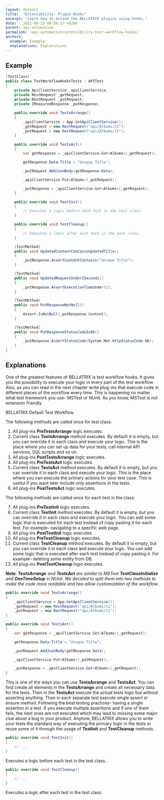 ```yaml
---
layout: default
title:  "Extensibility- Plugin Hooks"
excerpt: "Learn how to extend the BELLATRIX plugins using hooks."
date:   2021-06-23 06:50:17 +0200
parent: api-automation
permalink: /api-automation/extensibility-test-workflow-hooks/
anchors:
  example: Example
  explanations: Explanations
---
```

Example
-------
```csharp
[TestClass]
public class TestWorkflowHooksTests : APITest
{
    private ApiClientService _apiClientService;
    private RestRequest _getRequest;
    private RestRequest _putRequest;
    private IMeasuredResponse _putResponse;
    
    public override void TestsArrange()
    {
        _apiClientService = App.GetApiClientService();
        _getRequest = new RestRequest("api/Albums/11");
        _putRequest = new RestRequest("api/Albums/11");
    }

    public override void TestsAct()
    {
        var getResponse = _apiClientService.Get<Albums>(_getRequest);

        getResponse.Data.Title = "Unique Title";

        _putRequest.AddJsonBody(getResponse.Data);

        _apiClientService.Put<Albums>(_putRequest);

        _putResponse = _apiClientService.Get<Albums>(_getRequest);
    }

    public override void TestInit()
    {
        // Executes a logic before each test in the test class.
    }

    public override void TestCleanup()
    {
        // Executes a logic after each test in the test class.
    }

    [TestMethod]
    public void UpdatedContentContainsUpdatedTitle()
    {
        _putResponse.AssertContentContains("Unique Title");
    }

    [TestMethod]
    public void UpdatedRequestUnder2Seconds()
    {
        _putResponse.AssertExecutionTimeUnder(2);
    }

    [TestMethod]
    public void PutResponseNotNull()
    {
        Assert.IsNotNull(_putResponse.Content);
    }

    [TestMethod]
    public void PutResponseStatusCodeIsOk()
    {
        _putResponse.AssertStatusCode(System.Net.HttpStatusCode.OK);
    }
}
```

Explanations
------------
One of the greatest features of BELLATRIX is test workflow hooks. It gives you the possibility to execute your logic in every part of the test workflow. Also, as you can read in the next chapter write plug-ins that execute code in different places of the workflow every time. This is happening no matter what test framework you use- MSTest or NUnit. As you know, MSTest is not extension friendly.

BELLATRIX Default Test Workflow.

The following methods are called once for test class:

1. All plug-ins **PreTestsArrange** logic executes.
2. Current class **TestsArrange** method executes. By default it is empty, but you can override it in each class and execute your logic. This is the place where you can set up data for your tests, call internal API services, SQL scripts and so on.
3. All plug-ins **PostTestsArrange** logic executes.
4. All plug-ins **PreTestsAct** logic executes.
5. Current class **TestsAct** method executes. By default it is empty, but you can override it in each class and execute your logic. This is the place where you can execute the primary actions for your test case. This is useful if you want later include only assertions in the tests.
6. All plug-ins **PostTestsAct** logic executes.

The following methods are called once for each test in the class:

7. All plug-ins **PreTestInit** logic executes.
8. Current class **TestInit** method executes. By default it is empty, but you can override it in each class and execute your logic. You can add some logic that is executed for each test instead of copy pasting it for each test. For example- navigating to a specific web page.
9. All plug-ins **PostTestInit** logic executes.
10. All plug-ins **PreTestCleanup** logic executes.
11. Current class **TestCleanup** method executes. By default it is empty, but you can override it in each class and execute your logic.
You can add some logic that is executed after each test instead of copy pasting it. For example- deleting some entity from DB.
12. All plug-ins **PostTestCleanup** logic executes.

**Note**: ***TestsArrange** and **TestsAct** are similar to MSTest **TestClassInitialize** and **OneTimeSetup** in NUnit. We decided to split them into two methods to make the code more readable and two allow customization of the workflow.*

```csharp
public override void TestsArrange()
{
    _apiClientService = App.GetApiClientService();
    _getRequest = new RestRequest("api/Albums/11");
    _putRequest = new RestRequest("api/Albums/11");
}

public override void TestsAct()
{
    var getResponse = _apiClientService.Get<Albums>(_getRequest);

    getResponse.Data.Title = "Unique Title";

    _putRequest.AddJsonBody(getResponse.Data);

    _apiClientService.Put<Albums>(_putRequest);

    _putResponse = _apiClientService.Get<Albums>(_getRequest);
}
```
This is one of the ways you can use **TestsArrange** and **TestsAct**. You can find create all elements in the **TestsArrange** and create all necessary data for the tests. Then in the **TestsAct** execute the actual tests logic but without asserting anything. Then in each separate test execute single assert or ensure method. Following the best testing practices- having a single assertion in a test. If you execute multiple assertions and if one of them fails, the next ones are not executed which may lead to missing some major clue about a bug in your product. Anyhow, BELLATRIX allows you to write your tests the standard way of executing the primary logic in the tests or reuse some of it through the usage of **TestInit** and **TestCleanup** methods.
```csharp
public override void TestInit()
{
    // ...
}
```
Executes a logic before each test in the test class.
```csharp
public override void TestCleanup()
{
    // ...
}
```
Executes a logic after each test in the test class.